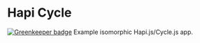 # Hapi Cycle

[![Greenkeeper badge](https://badges.greenkeeper.io/aknuds1/hapi-cycle.svg)](https://greenkeeper.io/)
Example isomorphic Hapi.js/Cycle.js app.
